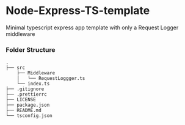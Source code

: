 # Node-Express-TS-template

Minimal typescript express app template with only a Request Logger middleware

### Folder Structure

```
.
├── src
    ├── Middleware
    |   └── RequestLoggger.ts
    └── index.ts
├── .gitignore
├── .prettierrc
├── LICENSE
├── package.json
├── README.md
└── tsconfig.json
```